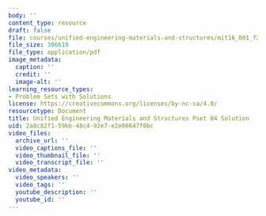 ```yaml
---
body: ''
content_type: resource
draft: false
file: courses/unified-engineering-materials-and-structures/mit16_001_f21_pset04_sol.pdf
file_size: 306619
file_type: application/pdf
image_metadata:
  caption: ''
  credit: ''
  image-alt: ''
learning_resource_types:
- Problem Sets with Solutions
license: https://creativecommons.org/licenses/by-nc-sa/4.0/
resourcetype: Document
title: Unified Engineering Materials and Structures Pset 04 Solution
uid: 2a8c82f1-59bb-48c4-92e7-e2e06647f0bc
video_files:
  archive_url: ''
  video_captions_file: ''
  video_thumbnail_file: ''
  video_transcript_file: ''
video_metadata:
  video_speakers: ''
  video_tags: ''
  youtube_description: ''
  youtube_id: ''
---
```

